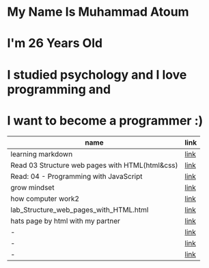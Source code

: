 # My Name Is Muhammad Atoum
# I'm 26 Years Old 
# I studied psychology and I love programming and 
# I want to become a programmer :)






| name | link |
| --- | --- |
| learning markdown | [link](https://muhammadatoum.github.io/reading-notes/Learning%20Markdown.html) |
| Read 03 Structure web pages with HTML(html&css) | [link](https://muhammadatoum.github.io/reading-notes/Read%2003%20Structure%20web%20pages%20with%20HTML(html&css).html) |
| Read: 04 - Programming with JavaScript | [link](https://muhammadatoum.github.io/reading-notes/Read:%2004%20-%20Programming%20with%20JavaScript.html) |
| grow mindset | [link](https://muhammadatoum.github.io/reading-notes/growth_minedset.html) |
| how computer work2 | [link](https://muhammadatoum.github.io/reading-notes/how_computer_work.html) |
| lab_Structure_web_pages_with_HTML.html | [link](https://muhammadatoum.github.io/reading-notes/lab_Structure_web_pages_with_HTML.html) |
| hats page by html with my partner | [link](https://muhammadatoum.github.io/hats/index.html) |
| - | [link]() |
| - | [link]() |
| - | [link]() |
